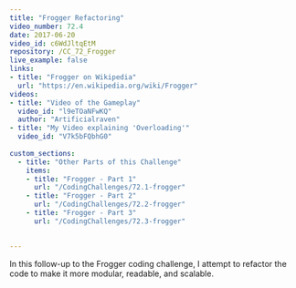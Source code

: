 ```yaml
---
title: "Frogger Refactoring"
video_number: 72.4
date: 2017-06-20
video_id: c6WdJltqEtM
repository: /CC_72_Frogger
live_example: false
links:
- title: "Frogger on Wikipedia"  
  url: "https://en.wikipedia.org/wiki/Frogger"
videos:
- title: "Video of the Gameplay"
  video_id: "l9eTOaNFwKQ"
  author: "Artificialraven"
- title: "My Video explaining 'Overloading'"  
  video_id: "V7k5bFQbhG0"
  
custom_sections:
  - title: "Other Parts of this Challenge"
    items:
    - title: "Frogger - Part 1"
      url: "/CodingChallenges/72.1-frogger"
    - title: "Frogger - Part 2"
      url: "/CodingChallenges/72.2-frogger"
    - title: "Frogger - Part 3"
      url: "/CodingChallenges/72.3-frogger"

  
---
```


In this follow-up to the Frogger coding challenge, I attempt to refactor the code to make it more modular, readable, and scalable. 

